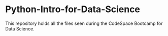 # Python-Intro-for-Data-Science

This repository holds all the files seen during the CodeSpace Bootcamp for Data Science. 

